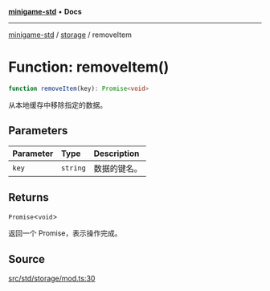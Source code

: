 [**minigame-std**](../../../README.md) • **Docs**

***

[minigame-std](../../../README.md) / [storage](../README.md) / removeItem

# Function: removeItem()

```ts
function removeItem(key): Promise<void>
```

从本地缓存中移除指定的数据。

## Parameters

| Parameter | Type | Description |
| :------ | :------ | :------ |
| `key` | `string` | 数据的键名。 |

## Returns

`Promise`\<`void`\>

返回一个 Promise，表示操作完成。

## Source

[src/std/storage/mod.ts:30](https://github.com/JiangJie/minigame-std/blob/1bf3ee8cf3321353e47e032c8721e63dd3e21497/src/std/storage/mod.ts#L30)
